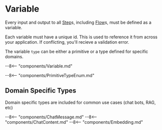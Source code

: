 # Variable

Every input and output to all [Step](step.md)s, including [Flow](flow.md)s, must be defined as a variable.

Each variable must have a unique id. This is used to reference it from across your application. If conflicting, you'll recieve a validation error.

The variable `type` can be either a primitive or a type defined for specific domains.

--8<-- "components/Variable.md"

--8<-- "components/PrimitiveTypeEnum.md"

## Domain Specific Types

Domain specific types are included for common use cases (chat bots, RAG, etc)


--8<-- "components/ChatMessage.md"
--8<-- "components/ChatContent.md"
--8<-- "components/Embedding.md"
